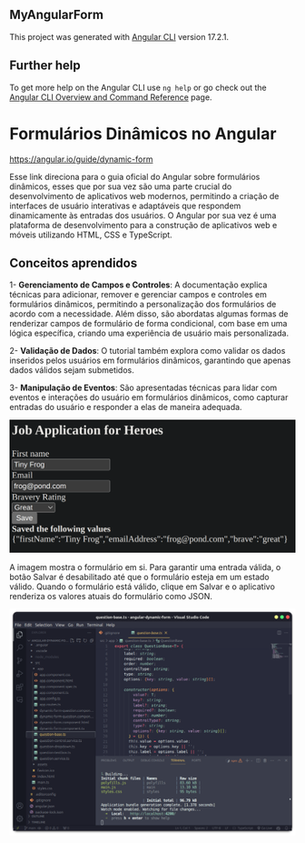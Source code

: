 ## MyAngularForm

This project was generated with [Angular CLI](https://github.com/angular/angular-cli) version 17.2.1.

## Further help

To get more help on the Angular CLI use `ng help` or go check out the [Angular CLI Overview and Command Reference](https://angular.io/cli) page.

# Formulários Dinâmicos no Angular

https://angular.io/guide/dynamic-form

Esse link direciona para o guia oficial do Angular sobre formulários dinâmicos, esses que por sua vez são uma parte crucial do desenvolvimento de aplicativos web modernos, permitindo a criação de interfaces de usuário interativas e adaptáveis que respondem dinamicamente às entradas dos usuários. O Angular por sua vez é uma plataforma de desenvolvimento para a construção de aplicativos web e móveis utilizando HTML, CSS e TypeScript.

## Conceitos aprendidos

1- **Gerenciamento de Campos e Controles**: A documentação explica técnicas para adicionar, remover e gerenciar campos e controles em formulários dinâmicos, permitindo a personalização dos formulários de acordo com a necessidade. Além disso, são abordatas algumas formas de renderizar campos de formulário de forma condicional, com base em uma lógica específica, criando uma experiência de usuário mais personalizada.

2- **Validação de Dados**: O tutorial também explora como validar os dados inseridos pelos usuários em formulários dinâmicos, garantindo que apenas dados válidos sejam submetidos.

3- **Manipulação de Eventos**: São apresentadas técnicas para lidar com eventos e interações do usuário em formulários dinâmicos, como capturar entradas do usuário e responder a elas de maneira adequada.

<img alt="formulário feito" src="./src/assets/imagem1.png">

A imagem mostra o formulário em si. Para garantir uma entrada válida, o botão Salvar é desabilitado até que o formulário esteja em um estado válido. Quando o formulário está válido, clique em Salvar e o aplicativo renderiza os valores atuais do formulário como JSON.

<img alt="código rodando" src="./src/assets/imagem2.png">
